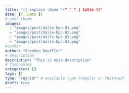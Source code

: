 ```yaml
---
title: "{{ replace .Name "-" " " | title }}"
date: {{ .Date }}
# post thumb
images:
  - "images/post/dalle-hpc-01.png"
  - "images/post/dalle-hpc-02.png"
  - "images/post/dalle-hpc-03.png"
  - "images/post/dalle-hpc-04.png"
#author
author: "Brendan Bouffler"
# description
description: "This is meta description"
# Taxonomies
categories: []
tags: []
type: "regular" # available type (regular or featured)
draft: true
---
```

